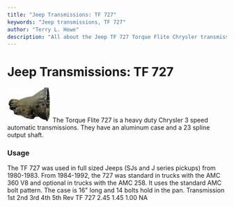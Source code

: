 ```yaml
---
title: "Jeep Transmissions: TF 727"
keywords: "Jeep transmissions, TF 727"
author: "Terry L. Howe"
description: "All about the Jeep TF 727 Torque Flite Chrysler transmission."
---
```


# Jeep Transmissions: TF 727
[![727 side](/trans/727ca000_.jpg)](/trans/727ca000.jpg)
The Torque Flite 727 is a heavy duty Chrysler 3 speed automatic
transmissions.  They have an aluminum case and a 23 spline
output shaft.
### Usage
The TF 727 was used in full sized Jeeps (SJs and J series pickups)
from 1980-1983.  From 1984-1992, the 727 was standard in trucks with the
AMC 360 V8 and optional in trucks with the AMC 258.  It uses
the standard AMC bolt pattern.  The case is 16" long and 14 bolts
hold in the pan.
Transmission 1st 2nd 3rd 4th 5th Rev 
TF 727 2.45 1.45 1.00   NA